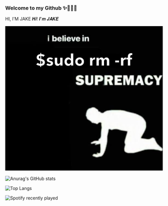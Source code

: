 ### Welcome to my Github  ✨🤸🏼‍♀️

HI, I'M JAKE
𝑯𝒊! 𝑰'𝒎 𝑱𝑨𝑲𝑬 

![image](./sudo.JPG)

![Anurag's GitHub stats](https://github-readme-stats.vercel.app/api?username=JAKEYSLINKY&theme=tokyonight)


![Top Langs](https://github-readme-stats.vercel.app/api/top-langs/?username=JAKEYSLINKY&theme=radical)




![Spotify recently played](https://spotify-recently-played-readme.vercel.app/api?user=31cvbqugbj36s276q4whfbhwjqri&width=600&count=5)



